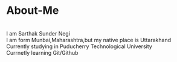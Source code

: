 # About-Me

<br>
I am Sarthak Sunder Negi 
<br> 
I am form Munbai,Maharashtra,but my native place is Uttarakhand
<br> 
Currently studying in Puducherry Technological University
<br>
Currnetly learning Git/Github
